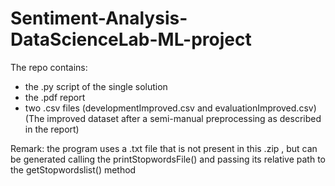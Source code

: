 # Sentiment-Analysis-DataScienceLab-ML-project

The repo contains:
- the .py script of the single solution 
- the .pdf report
- two .csv files (developmentImproved.csv and evaluationImproved.csv)
(The improved dataset after a semi-manual preprocessing as described in the report)

Remark: the program uses a .txt file that is not present in this .zip ,
but can be generated calling the printStopwordsFile() and passing its
relative path to the getStopwordslist() method
